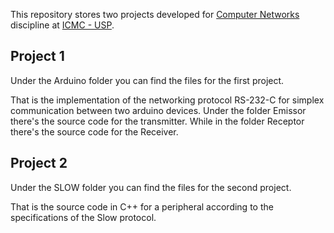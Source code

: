 This repository stores two projects developed for [Computer Networks](https://uspdigital.usp.br/jupiterweb/obterDisciplina?sgldis=SSC0540&codcur=55051&codhab=4) discipline at [ICMC - USP](https://www.icmc.usp.br/).

## Project 1
Under the Arduino folder you can find the files for the first project. 

That is the implementation of the networking protocol RS-232-C for simplex communication between two arduino devices. Under the folder Emissor there's the source code for the transmitter. While in the folder Receptor there's the source code for the Receiver.

## Project 2
Under the SLOW folder you can find the files for the second project.

That is the source code in C++ for a peripheral according to the specifications of the Slow protocol.
